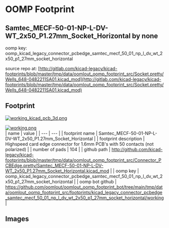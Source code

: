 # OOMP Footprint  
## Samtec_MECF-50-01-NP-L-DV-WT_2x50_P1.27mm_Socket_Horizontal  by none  
  
oomp key: oomp_kicad_legacy_connector_pcbedge_samtec_mecf_50_01_np_l_dv_wt_2x50_p1_27mm_socket_horizontal  
  
source repo at: [http://gitlab.com/kicad-legacy/kicad-footprints/blob/master/tmp/data/oomlout_oomp_footprint_src/Socket.pretty/Wells_648-0482211SA01.kicad_mod](http://gitlab.com/kicad-legacy/kicad-footprints/blob/master/tmp/data/oomlout_oomp_footprint_src/Socket.pretty/Wells_648-0482211SA01.kicad_mod)  
## Footprint  
  
[![working_kicad_pcb_3d.png](working_kicad_pcb_3d_600.png)](working_kicad_pcb_3d.png)  
  
[![working.png](working_600.png)](working.png)  
| name | value | 
| --- | --- | 
| footprint name | Samtec_MECF-50-01-NP-L-DV-WT_2x50_P1.27mm_Socket_Horizontal | 
| footprint description | Highspeed card edge connector for 1.6mm PCB's with 50 contacts (not polarized) | 
| number of pads | 104 | 
| github path | http://github.com/kicad-legacy/kicad-footprints/blob/master/tmp/data/oomlout_oomp_footprint_src/Connector_PCBEdge.pretty/Samtec_MECF-50-01-NP-L-DV-WT_2x50_P1.27mm_Socket_Horizontal.kicad_mod | 
| oomp key | oomp_kicad_legacy_connector_pcbedge_samtec_mecf_50_01_np_l_dv_wt_2x50_p1_27mm_socket_horizontal | 
| oomp bot github | https://github.com/oomlout/oomlout_oomp_footprint_bot/tree/main/tmp/data/oomlout_oomp_footprint_src/footprints/kicad_legacy_connector_pcbedge_samtec_mecf_50_01_np_l_dv_wt_2x50_p1_27mm_socket_horizontal/working | 
## Images  

